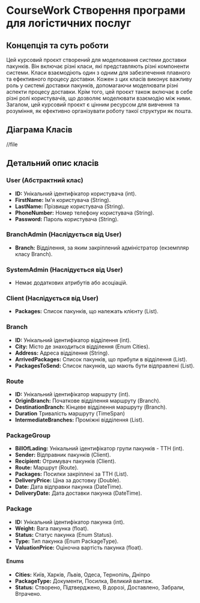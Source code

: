 # CourseWork Створення програми для логістичних послуг

## Концепція та суть роботи

Цей курсовий проєкт створений для моделювання системи доставки пакунків. Він включає різні класи, які представляють різні компоненти системи. Класи взаємодіють один з одним для забезпечення плавного та ефективного процесу доставки. Кожен з цих класів виконує важливу роль у системі доставки пакунків, допомагаючи моделювати різні аспекти процесу доставки. Крім того, цей проєкт також включає в себе різні ролі користувачів, що дозволяє моделювати взаємодію між ними. Загалом, цей курсовий проєкт є цінним ресурсом для вивчення та розуміння, як ефективно організувати роботу такої структури як пошта.

## Діаграма Класів

//file

## Детальний опис класів

### **User (Абстрактний клас)**
- **ID:** Унікальний ідентифікатор користувача (int).
- **FirstName:** Ім'я користувача (String).
- **LastName:** Прізвище користувача (String).
- **PhoneNumber:** Номер телефону користувача (String).
- **Password:** Пароль користувача (String).

### **BranchAdmin (Наслідується від User)**
- **Branch:** Відділення, за яким закріплений адміністратор (екземпляр класу Branch).

### **SystemAdmin (Наслідується від User)**
- Немає додаткових атрибутів або асоціацій.

### **Client (Наслідується від User)**
- **Packages:** Список пакунків, що належать клієнту (List<ParselGroup>).

### **Branch**
- **ID:** Унікальний ідентифікатор відділення (int).
- **City:** Місто де знаходиться відділення (Enum Cities).
- **Address:** Адреса відділення (String).
- **ArrivedPackages:** Список пакунків, що прибули в відділення (List<ParcelGroup>).
- **PackagesToSend:** Список пакунків, що мають бути відправлені (List<ParcelGroup>).

### **Route**
- **ID:** Унікальний ідентифікатор маршруту (int).
- **OriginBranch:** Початкове відділення маршруту (Branch).
- **DestinationBranch:** Кінцеве відділення маршруту (Branch).
- **Duration** Тривалість маршруту (TimeSpan)
- **IntermediateBranches:** Проміжні відділення (List<Branch>).

### **PackageGroup**
- **BillOfLading:** Унікальний ідентифікатор групи пакунків - ТТН (int).
- **Sender:** Відправник пакунків (Client).
- **Recipient:** Отримувач пакунків (Client).
- **Route:** Маршрут (Route).
- **Packages:** Посилки закріплені за ТТН (List<Package>).
- **DeliveryPrice:** Ціна за достовку (Double).
- **Date:** Дата відправки пакунка (DateTime).
- **DeliveryDate:** Дата доставки пакунка (DateTime).

### **Package**
- **ID:** Унікальний ідентифікатор пакунка (int).
- **Weight:** Вага пакунка (float).
- **Status:** Статус пакунка (Enum Status).
- **Type:** Тип пакунка (Enum PackageType).
- **ValuationPrice:** Оціночна вартість пакунка (float).

#### Enums
- **Cities:** Київ, Харків, Львів, Одеса, Тернопіль, Дніпро
- **PackageType:** Документи, Посилка, Великий вантаж.
- **Status:** Створено, Підтверджено, В дорозі, Доставлено, Забрали, Втрачено.
